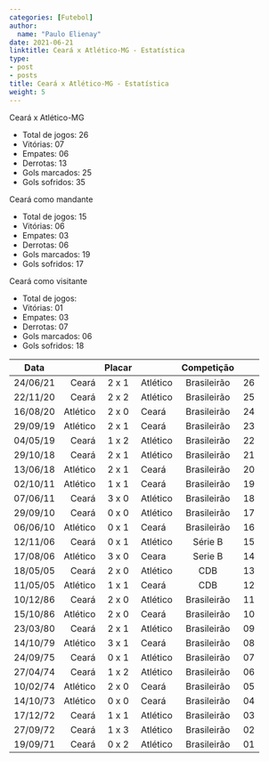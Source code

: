 ```yaml
---
categories: [Futebol]
author:
  name: "Paulo Elienay"
date: 2021-06-21
linktitle: Ceará x Atlético-MG - Estatística
type:
- post
- posts
title: Ceará x Atlético-MG - Estatística
weight: 5
---
```

Ceará x Atlético-MG
* Total de jogos: 26
* Vitórias: 07
* Empates: 06
* Derrotas: 13
* Gols marcados: 25
* Gols sofridos: 35

Ceará como mandante
- Total de jogos: 15
- Vitórias: 06
- Empates: 03
- Derrotas: 06
- Gols marcados: 19
- Gols sofridos: 17

Ceará como visitante
- Total de jogos: 
- Vitórias: 01
- Empates: 03
- Derrotas: 07
- Gols marcados: 06
- Gols sofridos: 18

| Data     |          | Placar  |          | Competição  |       |
| :---:    | ---:     | :---:   | :---     | :---:       | :---: |
| 24/06/21 |    Ceará |  2 x 1  | Atlético | Brasileirão | 26    |
| 22/11/20 |    Ceará |  2 x 2  | Atlético | Brasileirão | 25    |
| 16/08/20 | Atlético |  2 x 0  | Ceará    | Brasileirão | 24    |
| 29/09/19 | Atlético |  2 x 1  | Ceará    | Brasileirão | 23    |
| 04/05/19 |    Ceará |  1 x 2  | Atlético | Brasileirão | 22    |
| 29/10/18 |    Ceará |  2 x 1  | Atlético | Brasileirão | 21    |
| 13/06/18 | Atlético |  2 x 1  | Ceará    | Brasileirão | 20    |
| 02/10/11 | Atlético |  1 x 1  | Ceará    | Brasileirão | 19    |
| 07/06/11 |    Ceará |  3 x 0  | Atlético | Brasileirão | 18    |
| 29/09/10 |    Ceará |  0 x 0  | Atlético | Brasileirão | 17    |
| 06/06/10 | Atlético |  0 x 1  | Ceará    | Brasileirão | 16    |
| 12/11/06 |    Ceará |  0 x 1  | Atlético | Série B     | 15    |
| 17/08/06 | Atlético |  3 x 0  | Ceara    | Serie B     | 14    |
| 18/05/05 |    Ceará |  2 x 0  | Atlético | CDB         | 13    |
| 11/05/05 | Atlético |  1 x 1  | Ceará    | CDB         | 12    |
| 10/12/86 |    Ceará |  2 x 0  | Atlético | Brasileirão | 11    |
| 15/10/86 | Atlético |  2 x 0  | Ceará    | Brasileirão | 10    |
| 23/03/80 |    Ceará |  2 x 1  | Atlético | Brasileirão | 09    |
| 14/10/79 | Atlético |  3 x 1  | Ceará    | Brasileirão | 08    |
| 24/09/75 |    Ceará |  0 x 1  | Atlético | Brasileirão | 07    |
| 27/04/74 |    Ceará |  1 x 2  | Atlético | Brasileirão | 06    |
| 10/02/74 | Atlético |  2 x 0  | Ceará    | Brasileirão | 05    |
| 14/10/73 | Atlético |  0 x 0  | Ceará    | Brasileirão | 04    |
| 17/12/72 |    Ceará |  1 x 1  | Atlético | Brasileirão | 03    |
| 27/09/72 |    Ceará |  1 x 3  | Atlético | Brasileirão | 02    |
| 19/09/71 |    Ceará |  0 x 2  | Atlético | Brasileirão | 01    |
